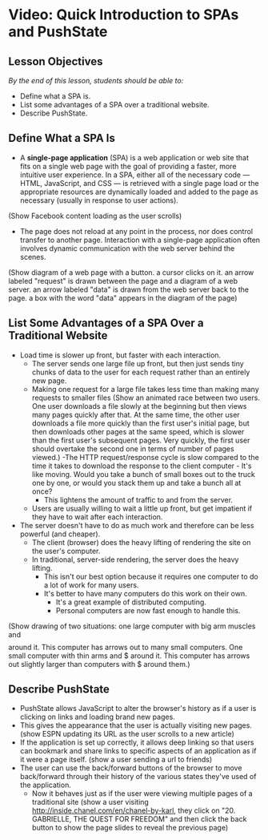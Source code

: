 # Video: Quick Introduction to SPAs and PushState

## Lesson Objectives
*By the end of this lesson, students should be able to:*

- Define what a SPA is.
- List some advantages of a SPA over a traditional website.
- Describe PushState.

## Define What a SPA Is

- A **single-page application** (SPA) is a web application or web site that fits on a single web page with the goal of providing a faster, more intuitive user experience. In a SPA, either all of the necessary code — HTML, JavaScript, and CSS — is retrieved with a single page load or the appropriate resources are dynamically loaded and added to the page as necessary  (usually in response to user actions). 

(Show Facebook content loading as the user scrolls)

- The page does not reload at any point in the process, nor does control transfer to another page. Interaction with a single-page application often involves dynamic communication with the web server behind the scenes. 

(Show diagram of a web page with a button.  a cursor clicks on it.  an arrow labeled "request" is drawn between the page and a diagram of a web server.  an arrow labeled "data" is drawn from the web server back to the page.  a box with the word "data" appears in the diagram of the page)

## List Some Advantages of a SPA Over a Traditional Website

- Load time is slower up front, but faster with each interaction.
    - The server sends one large file up front, but then just sends tiny chunks of data to the user for each request rather than an entirely new page.
    - Making one request for a large file takes less time than making many requests to smaller files 
    (Show an animated race between two users.  One user downloads a file slowly at the beginning but then views many pages quickly after that.  At the same time, the other user downloads a file more quickly than the first user's initial page, but then downloads other pages at the same speed, which is slower than the first user's subsequent pages.  Very quickly, the first user should overtake the second one in terms of number of pages viewed.)
        -The HTTP request/response cycle is slow compared to the time it takes to download the response to the client computer
            - It's like moving. Would you take a bunch of small boxes out to the truck one by one, or would you stack them up and take a bunch all at once?
        - This lightens the amount of traffic to and from the server.
    - Users are usually willing to wait a little up front, but get impatient if they have to wait after each interaction.
- The server doesn't have to do as much work and therefore can be less powerful (and cheaper).
    - The client (browser) does the heavy lifting of rendering the site on the user's computer.
    - In traditional, server-side rendering, the server does the heavy lifting.
        - This isn't our best option because it requires one computer to do a lot of work for many users.
        - It's better to have many computers do this work on their own.
            - It's a great example of distributed computing.
            - Personal computers are now fast enough to handle this.
 
(Show drawing of two situations: one large computer with big arm muscles and $$$$ around it.  This computer has arrows out to many small computers. One small computer with thin arms and $ around it.  This computer has arrows out slightly larger than computers with $ around them.)

## Describe PushState

- PushState allows JavaScript to alter the browser's history as if a user is clicking on links and loading brand new pages.
- This gives the appearance that the user is actually visiting new pages. 
(show ESPN updating its URL as the user scrolls to a new article)
- If the application is set up correctly, it allows deep linking so that users can bookmark and share links to specific aspects of an application as if it were a page itself. 
(show a user sending a url to friends)
- The user can use the back/forward buttons of the browser to move back/forward through their history of the various states they've used of the application.
    - Now it behaves just as if the user were viewing multiple pages of a traditional site 
    (show a user visiting http://inside.chanel.com/en/chanel-by-karl, they click on "20. GABRIELLE, THE QUEST FOR FREEDOM" and then click the back button to show the page slides to reveal the previous page)
